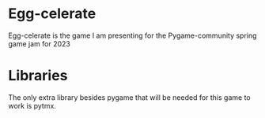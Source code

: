 # Egg-celerate
Egg-celerate is the game I am presenting for the Pygame-community spring game jam for 2023
# Libraries
The only extra library besides pygame that will be needed for this game to work is pytmx.
